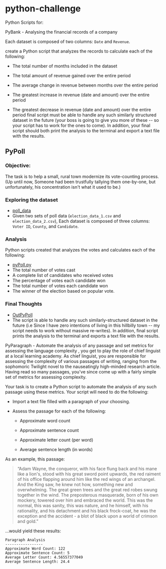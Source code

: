 # python-challenge
Python Scripts for:

PyBank - Analysing the financial records of a company

Each dataset is composed of two columns: `Date` and `Revenue`. 

create a Python script that analyzes the records to calculate each of the following:

* The total number of months included in the dataset

* The total amount of revenue gained over the entire period

* The average change in revenue between months over the entire period

* The greatest increase in revenue (date and amount) over the entire period

* The greatest decrease in revenue (date and amount) over the entire period
final script must be able to handle any such similarly structured dataset in the future (your boss is going to give you more of these -- so your script has to work for the ones to come). In addition, your final script should both print the analysis to the terminal and export a text file with the results.


## PyPoll 

### Objective:
The task is to help a small, rural town modernize its vote-counting process. (Up until now, Someone had been trustfully tallying them one-by-one, but unfortunately, his concentration isn't what it used to be.)

### Exploring the dataset 
* [poll_data](pyPoll/pyPoll.csv)
* Given two sets of poll data (`election_data_1.csv` and `election_data_2.csv`), Each dataset is composed of three columns: 
`Voter ID`, `County`, and `Candidate`.

### Analysis
Python scripts created  that analyzes the votes and calculates each of the following:
* [pyPoll.py](pyPoll/pyPoll.py)
* The total number of votes cast
* A complete list of candidates who received votes
* The percentage of votes each candidate won
* The total number of votes each candidate won
* The winner of the election based on popular vote.

### Final Thoughts
* [OutPyPoll](pyPoll/OutPyPoll.txt)
* The script is able to handle any such similarly-structured dataset in the future (i.e Since I have zero intentions of living in this hillbilly town -- my script needs to work without massive re-writes). In addition, final script prints the analysis to the terminal and exports a text file with the results.


PyParagraph - Automate the analysis of any passage and set metrics for assessing the language complexity
, you get to play the role of chief linguist at a local learning academy. As chief linguist, you are responsible for assessing the complexity of various passages of writing, ranging from the sophomoric Twilight novel to the nauseatingly high-minded research article. Having read so many passages, you've since come up with a fairly simple set of metrics for assessing complexity.

Your task is to create a Python script to automate the analysis of any such passage using these metrics. Your script will need to do the following:

* Import a text file filled with a paragraph of your choosing.

* Assess the passage for each of the following:

  * Approximate word count

  * Approximate sentence count

  * Approximate letter count (per word)

  * Average sentence length (in words)

As an example, this passage:

> “Adam Wayne, the conqueror, with his face flung back and his mane like a lion's, stood with his great sword point upwards, the red raiment of his office flapping around him like the red wings of an archangel. And the King saw, he knew not how, something new and overwhelming. The great green trees and the great red robes swung together in the wind. The preposterous masquerade, born of his own mockery, towered over him and embraced the world. This was the normal, this was sanity, this was nature, and he himself, with his rationality, and his detachment and his black frock-coat, he was the exception and the accident - a blot of black upon a world of crimson and gold.”

...would yield these results:

```
Paragraph Analysis
-----------------
Approximate Word Count: 122
Approximate Sentence Count: 5
Average Letter Count: 4.56557377049
Average Sentence Length: 24.4
```

